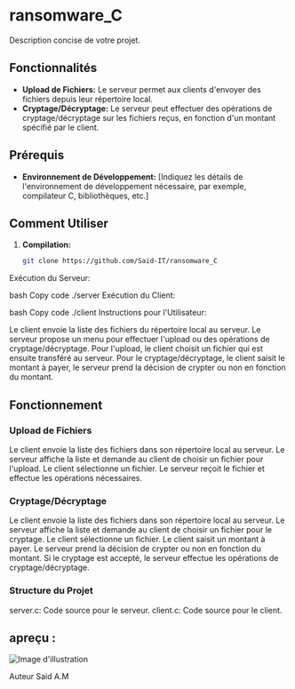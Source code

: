 # ransomware_C



Description concise de votre projet.

## Fonctionnalités

- **Upload de Fichiers:** Le serveur permet aux clients d'envoyer des fichiers depuis leur répertoire local.
- **Cryptage/Décryptage:** Le serveur peut effectuer des opérations de cryptage/décryptage sur les fichiers reçus, en fonction d'un montant spécifié par le client.

## Prérequis

- **Environnement de Développement:** [Indiquez les détails de l'environnement de développement nécessaire, par exemple, compilateur C, bibliothèques, etc.]

## Comment Utiliser

1. **Compilation:**
   ```bash
   git clone https://github.com/Said-IT/ransomware_C
Exécution du Serveur:

bash
Copy code
./server
Exécution du Client:

bash
Copy code
./client
Instructions pour l'Utilisateur:

Le client envoie la liste des fichiers du répertoire local au serveur.
Le serveur propose un menu pour effectuer l'upload ou des opérations de cryptage/décryptage.
Pour l'upload, le client choisit un fichier qui est ensuite transféré au serveur.
Pour le cryptage/décryptage, le client saisit le montant à payer, le serveur prend la décision de crypter ou non en fonction du montant.
## Fonctionnement
### Upload de Fichiers
Le client envoie la liste des fichiers dans son répertoire local au serveur.
Le serveur affiche la liste et demande au client de choisir un fichier pour l'upload.
Le client sélectionne un fichier.
Le serveur reçoit le fichier et effectue les opérations nécessaires.
### Cryptage/Décryptage
Le client envoie la liste des fichiers dans son répertoire local au serveur.
Le serveur affiche la liste et demande au client de choisir un fichier pour le cryptage.
Le client sélectionne un fichier.
Le client saisit un montant à payer.
Le serveur prend la décision de crypter ou non en fonction du montant.
Si le cryptage est accepté, le serveur effectue les opérations de cryptage/décryptage.
### Structure du Projet
server.c: Code source pour le serveur.
client.c: Code source pour le client.

## apreçu  :

![Image d'illustration](/image/server)


Auteur
Said A.M
